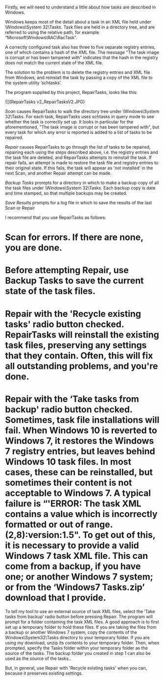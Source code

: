 Firstly, we will need to understand a little about how tasks are described in Windows.

Windows keeps most of the detail about a task in an XML file held under \Windows\System 32\Tasks. Task files are held in a directory tree, and are referred to using the relative path, for example “Microsoft\Windows\RAC\RacTask”. 

A correctly configured task also has three to five separate registry entries, one of which contains a hash of the XML file.  The message "The task image is corrupt or has been tampered with" indicates that the hash in the registry does not match the current state of the XML file.

The solution to the problem is to delete the registry entries and XML file from Windows, and reinstall the task by passing a copy of the XML file to the system utility ‘schtasks’.

The program supplied by this project, RepairTasks, looks like this:

![](RepairTasks v2_RepairTasksV2.JPG)

_Scan_ causes RepairTasks to walk the directory tree under \Windows\System 32\Tasks. For each task, RepairTasks uses schtasks in query mode to see whether the task is correctly set up. It looks in particular for the aforementioned, "The task image is corrupt or has been tampered with", but every task for which any error is reported is added to a list of tasks to be repaired.

_Repair_ causes RepairTasks to go through the list of tasks to be repaired, repairing each using the steps described above, i.e. the registry entries and the task file are deleted, and RepairTasks attempts to reinstall the task. If repair fails, an attempt is made to restore the task file and registry entries to their original state.  If this fails, the task will appear as 'not installed' in the next Scan, and another Repair attempt can be made. 

_Backup Tasks_ prompts for a directory in which to make a backup copy of all the task files under \Windows\System 32\Tasks. Each backup copy is date and time stamped, so that multiple backups may be created.

_Save Results_ prompts for a log file in which to save the results of the last Scan or Repair

I recommend that you use RepairTasks as follows:
# Scan for errors. If there are none, you are done.
# Before attempting Repair, use Backup Tasks to save the current state of the task files.
# Repair with the 'Recycle existing tasks' radio button checked. RepairTasks will reinstall the existing task files, preserving any settings that they contain. Often, this will fix all outstanding problems, and you're done.
# Repair with the ‘Take tasks from backup' radio button checked. Sometimes, task file installations will fail. When Windows 10 is reverted to Windows 7, it restores the Windows 7 registry entries, but leaves behind Windows 10 task files.  In most cases, these can be reinstalled, but sometimes their content is not acceptable to Windows 7. A typical failure is “'ERROR: The task XML contains a value which is incorrectly formatted or out of range.(2,8):version:1.5". To get out of this, it is necessary to provide a valid Windows 7 task XML file. This can come from a backup, if you have one; or another Windows 7 system; or from the ‘Windows7 Tasks.zip’ download that I provide.

To tell my tool to use an external source of task XML files, select the ‘Take tasks from backup’ radio button before pressing Repair. The program will prompt for a folder containing the task XML files. A good approach is to first set up a temporary folder to hold these files. If you are taking the files from a backup or another Windows 7 system, copy the contents of the Windows\System32\Tasks directory to your temporary folder. If you are using my download, unzip its contents to your temporary folder. Then, when prompted, specify the Tasks folder within your temporary folder as the source of the tasks. The backup folder you created in step 1 can also be used as the source of the tasks..

But, in general, use Repair with 'Recycle existing tasks' when you can, because it preserves existing settings.


